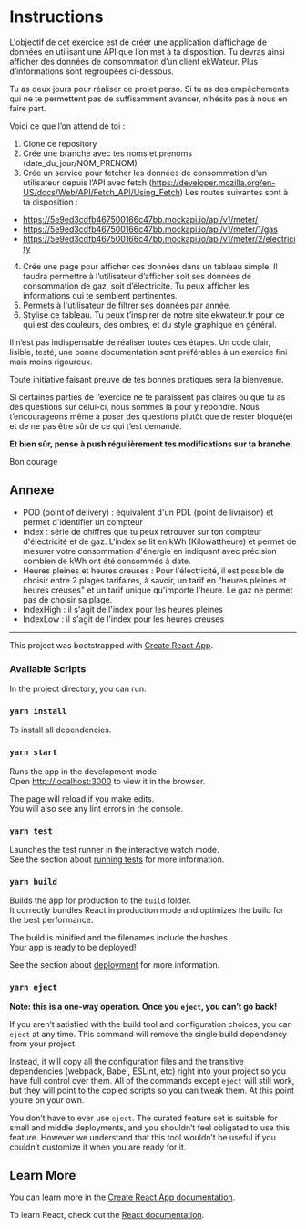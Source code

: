 # Instructions

L'objectif de cet exercice est de créer une application d’affichage de données en utilisant une API que l’on met à ta disposition. Tu devras ainsi afficher des données de consommation d’un client ekWateur. Plus d’informations sont regroupées ci-dessous.

Tu as deux jours pour réaliser ce projet perso. Si tu as des empêchements qui ne te permettent pas de suffisamment avancer, n’hésite pas à nous en faire part.

Voici ce que l’on attend de toi :

1. Clone ce repository
2. Crée une branche avec tes noms et prenoms (date_du_jour/NOM_PRENOM)
3. Crée un service pour fetcher les données de consommation d’un utilisateur depuis l’API avec fetch (https://developer.mozilla.org/en-US/docs/Web/API/Fetch_API/Using_Fetch)
   Les routes suivantes sont à ta disposition :

- https://5e9ed3cdfb467500166c47bb.mockapi.io/api/v1/meter/
- https://5e9ed3cdfb467500166c47bb.mockapi.io/api/v1/meter/1/gas
- https://5e9ed3cdfb467500166c47bb.mockapi.io/api/v1/meter/2/electricity

4. Crée une page pour afficher ces données dans un tableau simple. Il faudra permettre à l’utilisateur d’afficher soit ses données de consommation de gaz, soit d’électricité. Tu peux afficher les informations qui te semblent pertinentes.
5. Permets à l'utilisateur de filtrer ses données par année.
6. Stylise ce tableau. Tu peux t’inspirer de notre site ekwateur.fr pour ce qui est des couleurs, des ombres, et du style graphique en général.

Il n’est pas indispensable de réaliser toutes ces étapes. Un code clair, lisible, testé, une bonne documentation sont préférables à un exercice fini mais moins rigoureux.

Toute initiative faisant preuve de tes bonnes pratiques sera la bienvenue.

Si certaines parties de l’exercice ne te paraissent pas claires ou que tu as des questions sur celui-ci, nous sommes là pour y répondre. Nous t’encourageons même à poser des questions plutôt que de rester bloqué(e) et de ne pas être sûr de ce qui t’est demandé.

**Et bien sûr, pense à push régulièrement tes modifications sur ta branche.**

Bon courage

## Annexe
- POD (point of delivery) : équivalent d'un PDL (point de livraison) et permet d'identifier un compteur
- Index : série de chiffres que tu peux retrouver sur ton compteur d'électricité et de gaz. L'index se lit en kWh (Kilowattheure) et permet de mesurer votre consommation d'énergie en indiquant avec précision combien de kWh ont été consommés à date. 
- Heures pleines et heures creuses : Pour l'électricité, il est possible de choisir entre 2 plages tarifaires, à savoir, un tarif en "heures pleines et heures creuses" et un tarif unique qu'importe l'heure. Le gaz ne permet pas de choisir sa plage.
- IndexHigh : il s'agit de l'index pour les heures pleines
- IndexLow : il s'agit de l'index pour les heures creuses

----------------------------------

This project was bootstrapped with [Create React App](https://github.com/facebook/create-react-app).

### Available Scripts

In the project directory, you can run:

### `yarn install`

To install all dependencies.

### `yarn start`

Runs the app in the development mode.<br />
Open [http://localhost:3000](http://localhost:3000) to view it in the browser.

The page will reload if you make edits.<br />
You will also see any lint errors in the console.

### `yarn test`

Launches the test runner in the interactive watch mode.<br />
See the section about [running tests](https://facebook.github.io/create-react-app/docs/running-tests) for more information.

### `yarn build`

Builds the app for production to the `build` folder.<br />
It correctly bundles React in production mode and optimizes the build for the best performance.

The build is minified and the filenames include the hashes.<br />
Your app is ready to be deployed!

See the section about [deployment](https://facebook.github.io/create-react-app/docs/deployment) for more information.

### `yarn eject`

**Note: this is a one-way operation. Once you `eject`, you can’t go back!**

If you aren’t satisfied with the build tool and configuration choices, you can `eject` at any time. This command will remove the single build dependency from your project.

Instead, it will copy all the configuration files and the transitive dependencies (webpack, Babel, ESLint, etc) right into your project so you have full control over them. All of the commands except `eject` will still work, but they will point to the copied scripts so you can tweak them. At this point you’re on your own.

You don’t have to ever use `eject`. The curated feature set is suitable for small and middle deployments, and you shouldn’t feel obligated to use this feature. However we understand that this tool wouldn’t be useful if you couldn’t customize it when you are ready for it.

## Learn More

You can learn more in the [Create React App documentation](https://facebook.github.io/create-react-app/docs/getting-started).

To learn React, check out the [React documentation](https://reactjs.org/).
